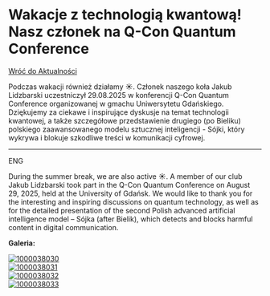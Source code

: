 # Wakacje z technologią kwantową! Nasz członek na Q-Con Quantum Conference

[Wróć do Aktualności](../news.html)

Podczas wakacji również działamy ☀️. Członek naszego koła Jakub Lidzbarski uczestniczył 29.08.2025 w konferencji Q-Con Quantum Conference organizowanej w gmachu Uniwersytetu Gdańskiego. Dziękujemy za ciekawe i inspirujące dyskusje na temat technologii kwantowej, a także szczegółowe przedstawienie drugiego (po Bieliku) polskiego zaawansowanego modelu sztucznej inteligencji - Sójki, który wykrywa i blokuje szkodliwe treści w komunikacji cyfrowej.

-----

 ENG 
 
 During the summer break, we are also active ☀️. A member of our club Jakub Lidzbarski took part in the Q-Con Quantum Conference on August 29, 2025, held at the University of Gdańsk. We would like to thank you for the interesting and inspiring discussions on quantum technology, as well as for the detailed presentation of the second Polish advanced artificial intelligence model – Sójka (after Bielik), which detects and blocks harmful content in digital communication.

**Galeria:** 

[![1000038030](https://i.postimg.cc/5tHMRrxQ/1000038030.jpg)](https://postimg.cc/VScTSD0z)  
[![1000038031](https://i.postimg.cc/vmpdFvBq/1000038031.jpg)](https://postimg.cc/PLz71Y1Y)  
[![1000038032](https://i.postimg.cc/J08Vt4jj/1000038032.jpg)](https://postimg.cc/k6ThpC15)  
[![1000038033](https://i.postimg.cc/zvkmhZk6/1000038033.jpg)](https://postimg.cc/H8jPGNR9)